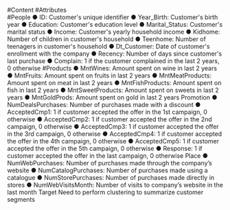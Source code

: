 #Content
#Attributes<br>
#People
●	ID: Customer's unique identifier
●	Year_Birth: Customer's birth year
●	Education: Customer's education level
●	Marital_Status: Customer's marital status
●	Income: Customer's yearly household income
●	Kidhome: Number of children in customer's household
●	Teenhome: Number of teenagers in customer's household
●	Dt_Customer: Date of customer's enrollment with the company
●	Recency: Number of days since customer's last purchase
●	Complain: 1 if the customer complained in the last 2 years, 0 otherwise
#Products
●	MntWines: Amount spent on wine in last 2 years
●	MntFruits: Amount spent on fruits in last 2 years
●	MntMeatProducts: Amount spent on meat in last 2 years
●	MntFishProducts: Amount spent on fish in last 2 years
●	MntSweetProducts: Amount spent on sweets in last 2 years
●	MntGoldProds: Amount spent on gold in last 2 years
Promotion
●	NumDealsPurchases: Number of purchases made with a discount
●	AcceptedCmp1: 1 if customer accepted the offer in the 1st campaign, 0 otherwise
●	AcceptedCmp2: 1 if customer accepted the offer in the 2nd campaign, 0 otherwise
●	AcceptedCmp3: 1 if customer accepted the offer in the 3rd campaign, 0 otherwise
●	AcceptedCmp4: 1 if customer accepted the offer in the 4th campaign, 0 otherwise
●	AcceptedCmp5: 1 if customer accepted the offer in the 5th campaign, 0 otherwise
●	Response: 1 if customer accepted the offer in the last campaign, 0 otherwise
Place
●	NumWebPurchases: Number of purchases made through the company’s website
●	NumCatalogPurchases: Number of purchases made using a catalogue
●	NumStorePurchases: Number of purchases made directly in stores
●	NumWebVisitsMonth: Number of visits to company’s website in the last month
Target
Need to perform clustering to summarize customer segments
